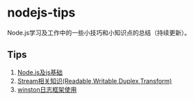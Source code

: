 # nodejs-tips
Node.js学习及工作中的一些小技巧和小知识点的总结（持续更新）。

## Tips

1. [Node.js及js基础](https://github.com/MedusaLeee/nodejs-tips/tree/master/src/basic)
2. [Stream相关知识(Readable,Writable,Duplex,Transform)](https://github.com/MedusaLeee/nodejs-tips/tree/master/src/stream)
4. [winston日志框架使用](https://github.com/MedusaLeee/nodejs-tips/tree/master/src/winstonDemo)
